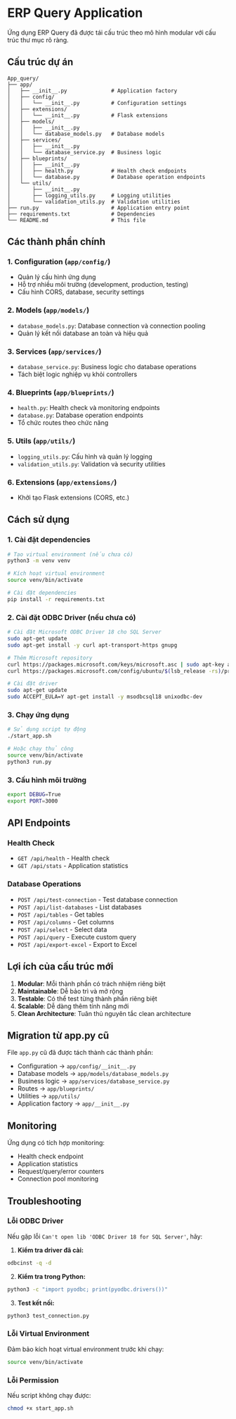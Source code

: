 # ERP Query Application

Ứng dụng ERP Query đã được tái cấu trúc theo mô hình modular với cấu trúc thư mục rõ ràng.

## Cấu trúc dự án

```
App_query/
├── app/
│   ├── __init__.py              # Application factory
│   ├── config/
│   │   └── __init__.py          # Configuration settings
│   ├── extensions/
│   │   └── __init__.py          # Flask extensions
│   ├── models/
│   │   ├── __init__.py
│   │   └── database_models.py   # Database models
│   ├── services/
│   │   ├── __init__.py
│   │   └── database_service.py  # Business logic
│   ├── blueprints/
│   │   ├── __init__.py
│   │   ├── health.py            # Health check endpoints
│   │   └── database.py          # Database operation endpoints
│   └── utils/
│       ├── __init__.py
│       ├── logging_utils.py     # Logging utilities
│       └── validation_utils.py  # Validation utilities
├── run.py                       # Application entry point
├── requirements.txt             # Dependencies
└── README.md                    # This file
```

## Các thành phần chính

### 1. Configuration (`app/config/`)
- Quản lý cấu hình ứng dụng
- Hỗ trợ nhiều môi trường (development, production, testing)
- Cấu hình CORS, database, security settings

### 2. Models (`app/models/`)
- `database_models.py`: Database connection và connection pooling
- Quản lý kết nối database an toàn và hiệu quả

### 3. Services (`app/services/`)
- `database_service.py`: Business logic cho database operations
- Tách biệt logic nghiệp vụ khỏi controllers

### 4. Blueprints (`app/blueprints/`)
- `health.py`: Health check và monitoring endpoints
- `database.py`: Database operation endpoints
- Tổ chức routes theo chức năng

### 5. Utils (`app/utils/`)
- `logging_utils.py`: Cấu hình và quản lý logging
- `validation_utils.py`: Validation và security utilities

### 6. Extensions (`app/extensions/`)
- Khởi tạo Flask extensions (CORS, etc.)

## Cách sử dụng

### 1. Cài đặt dependencies
```bash
# Tạo virtual environment (nếu chưa có)
python3 -m venv venv

# Kích hoạt virtual environment
source venv/bin/activate

# Cài đặt dependencies
pip install -r requirements.txt
```

### 2. Cài đặt ODBC Driver (nếu chưa có)
```bash
# Cài đặt Microsoft ODBC Driver 18 cho SQL Server
sudo apt-get update
sudo apt-get install -y curl apt-transport-https gnupg

# Thêm Microsoft repository
curl https://packages.microsoft.com/keys/microsoft.asc | sudo apt-key add -
curl https://packages.microsoft.com/config/ubuntu/$(lsb_release -rs)/prod.list | sudo tee /etc/apt/sources.list.d/mssql-release.list

# Cài đặt driver
sudo apt-get update
sudo ACCEPT_EULA=Y apt-get install -y msodbcsql18 unixodbc-dev
```

### 3. Chạy ứng dụng
```bash
# Sử dụng script tự động
./start_app.sh

# Hoặc chạy thủ công
source venv/bin/activate
python3 run.py
```

### 3. Cấu hình môi trường
```bash
export DEBUG=True
export PORT=3000
```

## API Endpoints

### Health Check
- `GET /api/health` - Health check
- `GET /api/stats` - Application statistics

### Database Operations
- `POST /api/test-connection` - Test database connection
- `POST /api/list-databases` - List databases
- `POST /api/tables` - Get tables
- `POST /api/columns` - Get columns
- `POST /api/select` - Select data
- `POST /api/query` - Execute custom query
- `POST /api/export-excel` - Export to Excel

## Lợi ích của cấu trúc mới

1. **Modular**: Mỗi thành phần có trách nhiệm riêng biệt
2. **Maintainable**: Dễ bảo trì và mở rộng
3. **Testable**: Có thể test từng thành phần riêng biệt
4. **Scalable**: Dễ dàng thêm tính năng mới
5. **Clean Architecture**: Tuân thủ nguyên tắc clean architecture

## Migration từ app.py cũ

File `app.py` cũ đã được tách thành các thành phần:
- Configuration → `app/config/__init__.py`
- Database models → `app/models/database_models.py`
- Business logic → `app/services/database_service.py`
- Routes → `app/blueprints/`
- Utilities → `app/utils/`
- Application factory → `app/__init__.py`

## Monitoring

Ứng dụng có tích hợp monitoring:
- Health check endpoint
- Application statistics
- Request/query/error counters
- Connection pool monitoring

## Troubleshooting

### Lỗi ODBC Driver
Nếu gặp lỗi `Can't open lib 'ODBC Driver 18 for SQL Server'`, hãy:

1. **Kiểm tra driver đã cài:**
```bash
odbcinst -q -d
```

2. **Kiểm tra trong Python:**
```bash
python3 -c "import pyodbc; print(pyodbc.drivers())"
```

3. **Test kết nối:**
```bash
python3 test_connection.py
```

### Lỗi Virtual Environment
Đảm bảo kích hoạt virtual environment trước khi chạy:
```bash
source venv/bin/activate
```

### Lỗi Permission
Nếu script không chạy được:
```bash
chmod +x start_app.sh
``` 